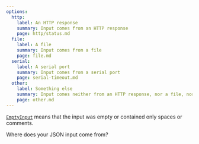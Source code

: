 ```yaml
---
options:
  http:
    label: An HTTP response
    summary: Input comes from an HTTP response
    page: http/status.md
  file:
    label: A file
    summary: Input comes from a file
    page: file.md
  serial:
    label: A serial port
    summary: Input comes from a serial port
    page: serial-timeout.md
  other:
    label: Something else
    summary: Input comes neither from an HTTP response, nor a file, nor a serial port
    page: other.md
---
```


[`EmptyInput`](/v6/api/misc/deserializationerror/#emptyinput) means that the input was empty or contained only spaces or comments.

Where does your JSON input come from?